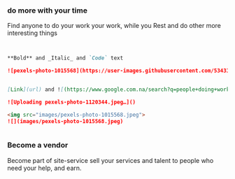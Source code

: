 

### do more with your time

Find anyone to do your work your work, while you Rest and do other more interesting things


```markdown


**Bold** and _Italic_ and `Code` text

![pexels-photo-1015568](https://user-images.githubusercontent.com/53431650/62964005-6a0d9d80-be02-11e9-8301-098211248aea.jpeg)


[Link](url) and ![(https://www.google.com.na/search?q=people+doing+work+for+people&rlz=1C1GCEU_enNA862&tbm=isch&source=iu&ictx=1&fir=X5Ni6wwpKlYaBM%253A%252CQXmQJJc4JvNhlM%252C_&vet=1&usg=AI4_-kRgiKuMZtIm7SJCq5QMEdOOGU29MA&sa=X&ved=2ahUKEwiEnPG2kYDkAhVYUxUIHQN_BzkQ9QEwCnoECAUQCQ#imgrc=X5Ni6wwpKlYaBM:)]

![Uploading pexels-photo-1120344.jpeg…]()

<img src="images/pexels-photo-1015568.jpeg">
![](images/pexels-photo-1015568.jpeg)



```

### Become a vendor

Become part of site-service sell your services and talent to people who need your help, and earn.
